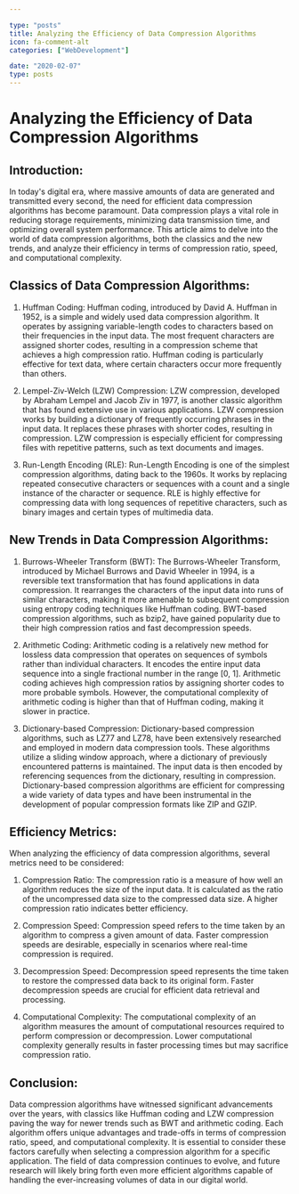 ```yaml
---

type: "posts"
title: Analyzing the Efficiency of Data Compression Algorithms
icon: fa-comment-alt
categories: ["WebDevelopment"]

date: "2020-02-07"
type: posts
---
```





# Analyzing the Efficiency of Data Compression Algorithms

## Introduction:

In today's digital era, where massive amounts of data are generated and transmitted every second, the need for efficient data compression algorithms has become paramount. Data compression plays a vital role in reducing storage requirements, minimizing data transmission time, and optimizing overall system performance. This article aims to delve into the world of data compression algorithms, both the classics and the new trends, and analyze their efficiency in terms of compression ratio, speed, and computational complexity.

## Classics of Data Compression Algorithms:

1. Huffman Coding:
Huffman coding, introduced by David A. Huffman in 1952, is a simple and widely used data compression algorithm. It operates by assigning variable-length codes to characters based on their frequencies in the input data. The most frequent characters are assigned shorter codes, resulting in a compression scheme that achieves a high compression ratio. Huffman coding is particularly effective for text data, where certain characters occur more frequently than others.

2. Lempel-Ziv-Welch (LZW) Compression:
LZW compression, developed by Abraham Lempel and Jacob Ziv in 1977, is another classic algorithm that has found extensive use in various applications. LZW compression works by building a dictionary of frequently occurring phrases in the input data. It replaces these phrases with shorter codes, resulting in compression. LZW compression is especially efficient for compressing files with repetitive patterns, such as text documents and images.

3. Run-Length Encoding (RLE):
Run-Length Encoding is one of the simplest compression algorithms, dating back to the 1960s. It works by replacing repeated consecutive characters or sequences with a count and a single instance of the character or sequence. RLE is highly effective for compressing data with long sequences of repetitive characters, such as binary images and certain types of multimedia data.

## New Trends in Data Compression Algorithms:

1. Burrows-Wheeler Transform (BWT):
The Burrows-Wheeler Transform, introduced by Michael Burrows and David Wheeler in 1994, is a reversible text transformation that has found applications in data compression. It rearranges the characters of the input data into runs of similar characters, making it more amenable to subsequent compression using entropy coding techniques like Huffman coding. BWT-based compression algorithms, such as bzip2, have gained popularity due to their high compression ratios and fast decompression speeds.

2. Arithmetic Coding:
Arithmetic coding is a relatively new method for lossless data compression that operates on sequences of symbols rather than individual characters. It encodes the entire input data sequence into a single fractional number in the range [0, 1]. Arithmetic coding achieves high compression ratios by assigning shorter codes to more probable symbols. However, the computational complexity of arithmetic coding is higher than that of Huffman coding, making it slower in practice.

3. Dictionary-based Compression:
Dictionary-based compression algorithms, such as LZ77 and LZ78, have been extensively researched and employed in modern data compression tools. These algorithms utilize a sliding window approach, where a dictionary of previously encountered patterns is maintained. The input data is then encoded by referencing sequences from the dictionary, resulting in compression. Dictionary-based compression algorithms are efficient for compressing a wide variety of data types and have been instrumental in the development of popular compression formats like ZIP and GZIP.

## Efficiency Metrics:

When analyzing the efficiency of data compression algorithms, several metrics need to be considered:

1. Compression Ratio:
The compression ratio is a measure of how well an algorithm reduces the size of the input data. It is calculated as the ratio of the uncompressed data size to the compressed data size. A higher compression ratio indicates better efficiency.

2. Compression Speed:
Compression speed refers to the time taken by an algorithm to compress a given amount of data. Faster compression speeds are desirable, especially in scenarios where real-time compression is required.

3. Decompression Speed:
Decompression speed represents the time taken to restore the compressed data back to its original form. Faster decompression speeds are crucial for efficient data retrieval and processing.

4. Computational Complexity:
The computational complexity of an algorithm measures the amount of computational resources required to perform compression or decompression. Lower computational complexity generally results in faster processing times but may sacrifice compression ratio.

## Conclusion:

Data compression algorithms have witnessed significant advancements over the years, with classics like Huffman coding and LZW compression paving the way for newer trends such as BWT and arithmetic coding. Each algorithm offers unique advantages and trade-offs in terms of compression ratio, speed, and computational complexity. It is essential to consider these factors carefully when selecting a compression algorithm for a specific application. The field of data compression continues to evolve, and future research will likely bring forth even more efficient algorithms capable of handling the ever-increasing volumes of data in our digital world.